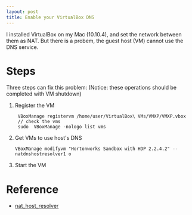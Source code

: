 ```yaml
---
layout: post
title: Enable your VirtualBox DNS
---
```


I installed VirtualBox on my Mac (10.10.4), and set the network between them as NAT. But there is a probem, the guest host (VM) cannot 
use the DNS service. 

Steps
=====

Three steps can fix this problem: (Notice: these operations should be completed with VM shutdown)

1. Register the VM

        VBoxManage registervm /home/user/VirtualBox\ VMs/VMXP/VMXP.vbox 
        // check the vms
        sudo  VBoxManage -nologo list vms
    
    
2. Get VMs to use host's DNS
    ```
    VBoxManage modifyvm "Hortonworks Sandbox with HDP 2.2.4.2" --natdnshostresolver1 o
    ```
    
3. Start the VM

Reference
=========

* [nat_host_resolver](http://www.virtualbox.org/manual/ch09.html#nat_host_resolver_proxy)


